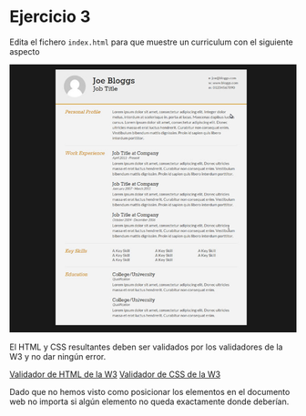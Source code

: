 # Ejercicio 3

Edita el fichero `index.html` para que muestre un curriculum con el siguiente aspecto

![CV](./cv.jpg)

El HTML y CSS resultantes deben ser validados por los validadores de la W3 y no dar ningún error.

[Validador de HTML de la W3](https://validator.w3.org/#validate_by_input)
[Validador de CSS de la W3](https://jigsaw.w3.org/css-validator/#validate_by_input)

Dado que no hemos visto como posicionar los elementos en el documento web no importa si algún elemento no queda exactamente donde deberían.